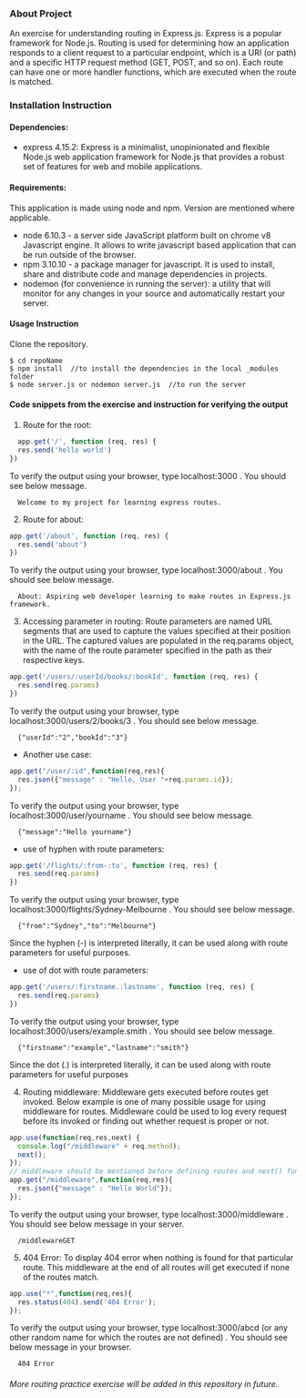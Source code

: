 ### About Project
  An exercise for understanding routing in Express.js. Express is a popular framework for Node.js. Routing is used for determining how an application responds to a client request to a particular endpoint, which is a URI (or path) and a specific HTTP request method (GET, POST, and so on). Each route can have one or more handler functions, which are executed when the route is matched.

### Installation Instruction
#### Dependencies:
  * express 4.15.2: Express is a minimalist, unopinionated and flexible Node.js web application framework for Node.js that provides a robust set of features for web and mobile applications.
#### Requirements:
  This application is made using node and npm. Version are mentioned where applicable.
  * node 6.10.3 - a server side JavaScript platform built on chrome v8 Javascript engine. It allows to write javascript based application that can be run outside of the browser.
  * npm 3.10.10 - a package manager for javascript. It is used to install, share and distribute code and manage dependencies in projects.
  * nodemon (for convenience in running the server): a utility that will monitor for any changes in your source and automatically restart your server.

#### Usage Instruction
  Clone the repository.
  ```
  $ cd repoName
  $ npm install  //to install the dependencies in the local _modules folder
  $ node server.js or nodemon server.js  //to run the server
  ```

#### Code snippets from the exercise and instruction for verifying the output
  1. Route for the root:
  ```javascript
    app.get('/', function (req, res) {
    res.send('hello world')
  })
  ```
  To verify the output using your browser, type localhost:3000 .
  You should see below message.
  ```
    Welcome to my project for learning express routes.
  ```

  2. Route for about:
  ```javascript
  app.get('/about', function (req, res) {
    res.send('about')
  })
  ```  
  To verify the output using your browser, type localhost:3000/about .
  You should see below message.
  ```
    About: Aspiring web developer learning to make routes in Express.js framework.
  ```

  3. Accessing parameter in routing:
  Route parameters are named URL segments that are used to capture the values specified at their position in the URL. The captured values are populated in the req.params object, with the name of the route parameter specified in the path as their respective keys.
  ```javascript
  app.get('/users/:userId/books/:bookId', function (req, res) {
    res.send(req.params)
  })
  ```  
  To verify the output using your browser, type localhost:3000/users/2/books/3 .
  You should see below message.
  ```
    {"userId":"2","bookId":"3"}
  ```

  * Another use case:
  ```javascript
  app.get("/user/:id",function(req,res){
    res.json({"message" : "Hello, User "+req.params.id});
  });
  ```
  To verify the output using your browser, type localhost:3000/user/yourname .
  You should see below message.
  ```
    {"message":"Hello yourname"}
  ```

  * use of hyphen with route parameters:
  ```javascript
  app.get('/flights/:from-:to', function (req, res) {
    res.send(req.params)
  })
  ```
  To verify the output using your browser, type localhost:3000/flights/Sydney-Melbourne .
  You should see below message.
  ```
    {"from":"Sydney","to":"Melbourne"}
  ```

  Since the hyphen (-) is interpreted literally, it can be used along with route parameters for useful purposes.

  * use of dot with route parameters:
  ```javascript
  app.get('/users/:firstname.:lastname', function (req, res) {
    res.send(req.params)
  })
  ```
  To verify the output using your browser, type localhost:3000/users/example.smith .
  You should see below message.
  ```
    {"firstname":"example","lastname":"smith"}
  ```

  Since the dot (.) is interpreted literally, it can be used along with route parameters for useful purposes

  4. Routing middleware:
  Middleware gets executed before routes get invoked. Below example is one of many possible usage for using middleware for routes. Middleware could be used to log every request before its invoked or finding out whether request is proper or not.
  ```javascript
  app.use(function(req,res,next) {
    console.log("/middleware" + req.method);
    next();
  });
  // middleware should be mentioned before defining routes and next() function will take your app to next routes.
  app.get("/middleware",function(req,res){
    res.json({"message" : "Hello World"});
  });
  ```
  To verify the output using your browser, type localhost:3000/middleware .
  You should see below message in your server.
  ```
    /middlewareGET
  ```

  5. 404 Error:
  To display 404 error when nothing is found for that particular route. This middleware at the end of all routes will get executed if none of the routes match.
  ```javascript
  app.use("*",function(req,res){
    res.status(404).send('404 Error');
  });
  ```
  To verify the output using your browser, type localhost:3000/abcd (or any other random name for which the routes are not defined) .
  You should see below message in your browser.
  ```
    404 Error
  ```
###### More routing practice exercise will be added in this repository in future.

